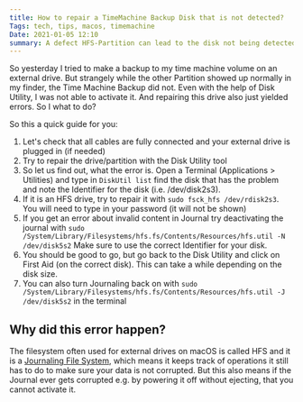 ```yaml
---
title: How to repair a TimeMachine Backup Disk that is not detected?
Tags: tech, tips, macos, timemachine
Date: 2021-01-05 12:10
summary: A defect HFS-Partition can lead to the disk not being detected. I show a quick fix to this problem. 
---
```


So yesterday I tried to make a backup to my time machine volume on an external drive. But strangely while the other Partition showed up normally in my finder, the Time Machine Backup did not. Even with the help of Disk Utility, I was not able to activate it. And repairing this drive also just yielded errors. So I what to do? 


So this a quick guide for you: 

1. Let's check that all cables are fully connected and your external drive is plugged in (if needed)
2. Try to repair the drive/partition with the Disk Utility tool
3. So let us find out, what the error is. Open a Terminal (Applications > Utilities) and type in `DiskUtil list` find the disk that has the problem and note the Identifier for the disk (i.e. /dev/disk2s3). 
4. If it is an HFS drive, try to repair it with `sudo fsck_hfs /dev/rdisk2s3`. You will need to type in your password (it will not be shown)
5. If you get an error about invalid content in Journal try deactivating the journal with `sudo /System/Library/Filesystems/hfs.fs/Contents/Resources/hfs.util -N /dev/disk5s2`
Make sure to use the correct Identifier for your disk.
6. You should be good to go, but go back to the Disk Utility and click on First Aid (on the correct disk). This can take a while depending on the disk size. 
7. You can also turn Journaling back on with `sudo /System/Library/Filesystems/hfs.fs/Contents/Resources/hfs.util -J /dev/disk5s2` in the terminal


## Why did this error happen?
The filesystem often used for external drives on macOS is called HFS and it is a [Journaling File System](https://en.wikipedia.org/wiki/Journaling_file_system), which means it keeps track of operations it still has to do to make sure your data is not corrupted. But this also means if the Journal ever gets corrupted e.g. by powering it off without ejecting, that you cannot activate it. 
